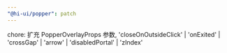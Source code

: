 ```yaml
---
"@hi-ui/popper": patch
---
```


chore: 扩充 PopperOverlayProps 参数, 'closeOnOutsideClick' | 'onExited' | 'crossGap' | 'arrow' | 'disabledPortal' | 'zIndex'
